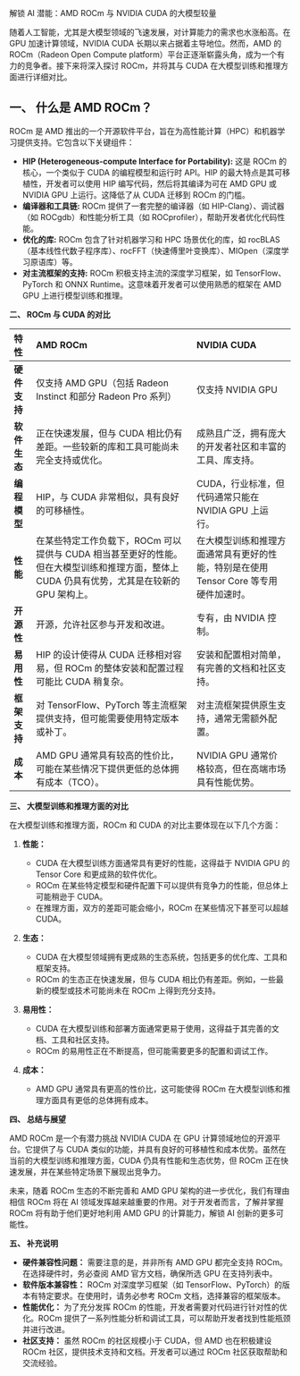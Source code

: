 解锁 AI 潜能：AMD ROCm 与 NVIDIA CUDA 的大模型较量

随着人工智能，尤其是大模型领域的飞速发展，对计算能力的需求也水涨船高。在 GPU 加速计算领域，NVIDIA CUDA 长期以来占据着主导地位。然而，AMD 的 ROCm（Radeon Open Compute platform）平台正逐渐崭露头角，成为一个有力的竞争者。接下来将深入探讨 ROCm，并将其与 CUDA 在大模型训练和推理方面进行详细对比。

## **一、 什么是 AMD ROCm？**

ROCm 是 AMD 推出的一个开源软件平台，旨在为高性能计算（HPC）和机器学习提供支持。它包含以下关键组件：

*   **HIP (Heterogeneous-compute Interface for Portability):**  这是 ROCm 的核心，一个类似于 CUDA 的编程模型和运行时 API。HIP 的最大特点是其可移植性，开发者可以使用 HIP 编写代码，然后将其编译为可在 AMD GPU 或 NVIDIA GPU 上运行。这降低了从 CUDA 迁移到 ROCm 的门槛。
*   **编译器和工具链:**  ROCm 提供了一套完整的编译器（如 HIP-Clang）、调试器（如 ROCgdb）和性能分析工具（如 ROCprofiler），帮助开发者优化代码性能。
*   **优化的库:**  ROCm 包含了针对机器学习和 HPC 场景优化的库，如 rocBLAS（基本线性代数子程序库）、rocFFT（快速傅里叶变换库）、MIOpen（深度学习原语库）等。
*   **对主流框架的支持:**  ROCm 积极支持主流的深度学习框架，如 TensorFlow、PyTorch 和 ONNX Runtime。这意味着开发者可以使用熟悉的框架在 AMD GPU 上进行模型训练和推理。

**二、 ROCm 与 CUDA 的对比**

| 特性         | AMD ROCm                                                                                                                                                               | NVIDIA CUDA                                                                                                                                                        |
| :----------- | :--------------------------------------------------------------------------------------------------------------------------------------------------------------------- | :--------------------------------------------------------------------------------------------------------------------------------------------------------------------- |
| **硬件支持** | 仅支持 AMD GPU（包括 Radeon Instinct 和部分 Radeon Pro 系列）                                                                                                                   | 仅支持 NVIDIA GPU                                                                                                                                                     |
| **软件生态** | 正在快速发展，但与 CUDA 相比仍有差距。一些较新的库和工具可能尚未完全支持或优化。                                                                                                      | 成熟且广泛，拥有庞大的开发者社区和丰富的工具、库支持。                                                                                                                        |
| **编程模型** | HIP，与 CUDA 非常相似，具有良好的可移植性。                                                                                                                                 | CUDA，行业标准，但代码通常只能在 NVIDIA GPU 上运行。                                                                                                                          |
| **性能**     | 在某些特定工作负载下，ROCm 可以提供与 CUDA 相当甚至更好的性能。但在大模型训练和推理方面，整体上 CUDA 仍具有优势，尤其是在较新的 GPU 架构上。                                                 | 在大模型训练和推理方面通常具有更好的性能，特别是在使用 Tensor Core 等专用硬件加速时。                                                                                                 |
| **开源性**   | 开源，允许社区参与开发和改进。                                                                                                                                                   | 专有，由 NVIDIA 控制。                                                                                                                                                  |
| **易用性**   | HIP 的设计使得从 CUDA 迁移相对容易，但 ROCm 的整体安装和配置过程可能比 CUDA 稍复杂。                                                                                                    | 安装和配置相对简单，有完善的文档和社区支持。                                                                                                                                 |
| **框架支持** | 对 TensorFlow、PyTorch 等主流框架提供支持，但可能需要使用特定版本或补丁。                                                                                                         | 对主流框架提供原生支持，通常无需额外配置。                                                                                                                                    |
| **成本**    | AMD GPU 通常具有较高的性价比，可能在某些情况下提供更低的总体拥有成本（TCO）。                                                                                                           | NVIDIA GPU 通常价格较高，但在高端市场具有性能优势。                                                                                                                         |

**三、 大模型训练和推理方面的对比**

在大模型训练和推理方面，ROCm 和 CUDA 的对比主要体现在以下几个方面：

1.  **性能：**
    *   CUDA 在大模型训练方面通常具有更好的性能，这得益于 NVIDIA GPU 的 Tensor Core 和更成熟的软件优化。
    *   ROCm 在某些特定模型和硬件配置下可以提供有竞争力的性能，但总体上可能稍逊于 CUDA。
    *   在推理方面，双方的差距可能会缩小，ROCm 在某些情况下甚至可以超越 CUDA。

2.  **生态：**
    *   CUDA 在大模型领域拥有更成熟的生态系统，包括更多的优化库、工具和框架支持。
    *   ROCm 的生态正在快速发展，但与 CUDA 相比仍有差距。例如，一些最新的模型或技术可能尚未在 ROCm 上得到充分支持。

3.  **易用性：**
    *   CUDA 在大模型训练和部署方面通常更易于使用，这得益于其完善的文档、工具和社区支持。
    *   ROCm 的易用性正在不断提高，但可能需要更多的配置和调试工作。

4.  **成本：**
    *   AMD GPU 通常具有更高的性价比，这可能使得 ROCm 在大模型训练和推理方面具有更低的总体拥有成本。

**四、 总结与展望**

AMD ROCm 是一个有潜力挑战 NVIDIA CUDA 在 GPU 计算领域地位的开源平台。它提供了与 CUDA 类似的功能，并具有良好的可移植性和成本优势。虽然在当前的大模型训练和推理方面，CUDA 仍具有性能和生态优势，但 ROCm 正在快速发展，并在某些特定场景下展现出竞争力。

未来，随着 ROCm 生态的不断完善和 AMD GPU 架构的进一步优化，我们有理由相信 ROCm 将在 AI 领域发挥越来越重要的作用。对于开发者而言，了解并掌握 ROCm 将有助于他们更好地利用 AMD GPU 的计算能力，解锁 AI 创新的更多可能性。

**五、 补充说明**

*   **硬件兼容性问题：** 需要注意的是，并非所有 AMD GPU 都完全支持 ROCm。在选择硬件时，务必查阅 AMD 官方文档，确保所选 GPU 在支持列表中。
*   **软件版本兼容性：** ROCm 对深度学习框架（如 TensorFlow、PyTorch）的版本有特定要求。在使用时，请务必参考 ROCm 文档，选择兼容的框架版本。
*   **性能优化：** 为了充分发挥 ROCm 的性能，开发者需要对代码进行针对性的优化。ROCm 提供了一系列性能分析和调试工具，可以帮助开发者找到性能瓶颈并进行改进。
*   **社区支持：** 虽然 ROCm 的社区规模小于 CUDA，但 AMD 也在积极建设 ROCm 社区，提供技术支持和文档。开发者可以通过 ROCm 社区获取帮助和交流经验。
